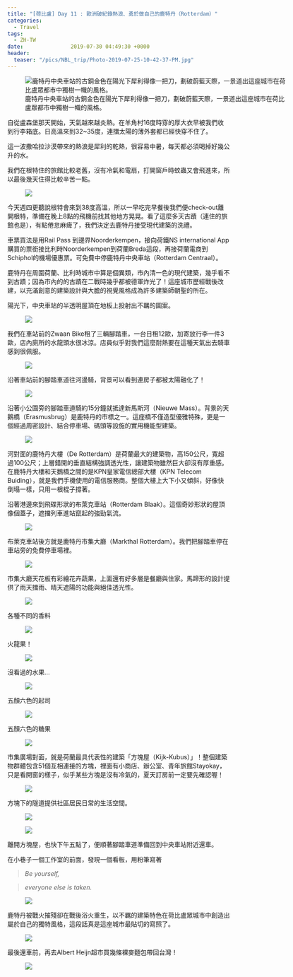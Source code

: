 ```yaml
---
title: "[荷比盧] Day 11 : 歐洲破紀錄熱浪、勇於做自己的鹿特丹（Rotterdam）"
categories:
  - Travel
tags:
  - ZH-TW
date:               2019-07-30 04:49:30 +0000
header:
  teaser: "/pics/NBL_trip/Photo-2019-07-25-10-42-37-PM.jpg"
---
```

<figure style="width: 600px" class="align-center">
<img src="/pics/NBL_trip/Photo-2019-07-25-10-42-37-PM.jpg" alt="鹿特丹中央車站的古銅金色在陽光下犀利得像一把刀，劃破蔚藍天際，一景道出這座城市在荷比盧眾都市中獨樹一幟的風格。">
<figcaption>鹿特丹中央車站的古銅金色在陽光下犀利得像一把刀，劃破蔚藍天際，一景道出這座城市在荷比盧眾都市中獨樹一幟的風格。</figcaption>
</figure>

自從盧森堡那天開始，天氣越來越炎熱。在羊角村16度時穿的厚大衣早被我們收到行李箱底。日高溫來到32~35度，連擋太陽的薄外套都已經快穿不住了。

這一波撒哈拉沙漠帶來的熱浪是犀利的乾熱，很容易中暑，每天都必須喝掉好幾公升的水。

我們在根特住的旅館比較老舊，沒有冷氣和電扇，打開窗戶時蚊蟲又會飛進來，所以最後幾天住得比較辛苦一點。
<figure style="width: 600px" class="align-center">
<img src="/pics/NBL_trip/Photo-2019-07-23-1-59-34-PM.jpg">
</figure>

今天週四更聽說根特會來到38度高溫，所以一早吃完早餐後我們便check-out離開根特，準備在晚上8點的飛機前找其他地方晃晃。看了這麼多天古蹟（連住的旅館也是），有點倦怠麻痺了，我們決定去鹿特丹接受現代建築的洗禮。

車票買法是用Rail Pass 到邊界Noorderkempen，接向荷鐵NS international App購買的票銜接比利時Noorderkempen到荷蘭Breda這段，再接荷蘭電商到Schiphol的機場優惠票。可免費中停鹿特丹中央車站（Rotterdam Centraal）。

鹿特丹在周圍荷蘭、比利時城市中算是個異類，市內清一色的現代建築，幾乎看不到古蹟；因為市內的的古蹟在二戰時幾乎都被德軍炸光了！這座城市歷經戰後改建，以充滿創意的建築設計與大膽的視覺風格成為許多建築師朝聖的所在。

陽光下，中央車站的半透明屋頂在地板上投射出不羈的圖案。
<figure style="width: 600px" class="align-center">
<img src="/pics/NBL_trip/ce3b055773122daac4895842f82504ec9_17174504_190727_0004.jpg">
</figure>


我們在車站前的Zwaan Bike租了三輛腳踏車，一台日租12歐，加寄放行李一件3歐，店內廁所的水龍頭水很冰涼。店員似乎對我們這麼耐熱要在這種天氣出去騎車感到很佩服。
<figure style="width: 400px" class="align-center">
<img src="/pics/NBL_trip/ce3b055773122daac4895842f82504ec9_17174504_190727_0008.jpg">
</figure>


沿著車站前的腳踏車道往河邊騎，背景可以看到連房子都被太陽融化了！
<figure style="width: 600px" class="align-center">
<img src="/pics/NBL_trip/ce3b055773122daac4895842f82504ec9_17174504_190727_0009.jpg">
</figure>


沿著小公園旁的腳踏車道騎約15分鐘就抵達新馬斯河（Nieuwe Mass）。背景的天鵝橋（Erasmusbrug）是鹿特丹的市標之一。這座橋不僅造型優雅特殊，更是一個經過周密設計、結合停車場、碼頭等設施的實用機能型建築。
<figure style="width: 600px" class="align-center">
<img src="/pics/NBL_trip/ce3b055773122daac4895842f82504ec9_17174504_190727_0020.jpg">
</figure>


河對面的鹿特丹大樓（De Rotterdam）是荷蘭最大的建築物，高150公尺，寬超過100公尺；上層錯開的垂直結構強調透光性，讓建築物雖然巨大卻沒有厚重感。在鹿特丹大樓和天鵝橋之間的是KPN皇家電信總部大樓（KPN Telecom Buiding），就是我們手機使用的電信服務商。整個大樓上大下小又傾斜，好像快倒塌一樣，只用一根棍子撐著。

沿著港邊來到飛碟形狀的布萊克車站（Rotterdam Blaak）。這個奇妙形狀的屋頂像個蓋子，遮擋列車進站竄起的強勁氣流。
<figure style="width: 600px" class="align-center">
<img src="/pics/NBL_trip/IMG_7025.jpg">
</figure>


布萊克車站後方就是鹿特丹市集大廳（Markthal Rotterdam）。我們把腳踏車停在車站旁的免費停車場裡。
<figure style="width: 400px" class="align-center">
<img src="/pics/NBL_trip/ce3b055773122daac4895842f82504ec9_17174504_190727_0028.jpg">
</figure>


市集大廳天花板有彩繪花卉蔬果，上面還有好多層是餐廳與住家。馬蹄形的設計提供了雨天擋雨、晴天遮陽的功能與絕佳透光性。
<figure style="width: 400px" class="align-center">
<img src="/pics/NBL_trip/ce3b055773122daac4895842f82504ec9_17174504_190727_0052.jpg">
</figure>

各種不同的香料
<figure style="width: 600px" class="align-center">
<img src="/pics/NBL_trip/ce3b055773122daac4895842f82504ec9_17174504_190727_0037.jpg">
</figure>

火龍果！
<figure style="width: 600px" class="align-center">
<img src="/pics/NBL_trip/ce3b055773122daac4895842f82504ec9_17174504_190727_0041.jpg">
</figure>

沒看過的水果…
<figure style="width: 600px" class="align-center">
<img src="/pics/NBL_trip/ce3b055773122daac4895842f82504ec9_17174504_190727_0040.jpg">
</figure>

五顏六色的起司
<figure style="width: 600px" class="align-center">
<img src="/pics/NBL_trip/ce3b055773122daac4895842f82504ec9_17174504_190727_0047.jpg">
</figure>

五顏六色的糖果
<figure style="width: 600px" class="align-center">
<img src="/pics/NBL_trip/ce3b055773122daac4895842f82504ec9_17174504_190727_0050.jpg">
</figure>

市集廣場對面，就是荷蘭最具代表性的建築「方塊屋（Kijk-Kubus）」！整個建築物群體包含51個互相連接的方塊，裡面有小商店、辦公室、青年旅館Stayokay，只是看開窗的樣子，似乎某些方塊是沒有冷氣的，夏天訂房前一定要先確認喔！
<figure style="width: 600px" class="align-center">
<img src="/pics/NBL_trip/IMG_7024.jpg">
</figure>


方塊下的隧道提供社區居民日常的生活空間。
<figure style="width: 400px" class="align-center">
<img src="/pics/NBL_trip/ce3b055773122daac4895842f82504ec9_17174504_190727_0064.jpg">
</figure>
<figure style="width: 400px" class="align-center">
<img src="/pics/NBL_trip/ce3b055773122daac4895842f82504ec9_17174504_190727_0060.jpg">
</figure>  

離開方塊屋，也快下午五點了，便順著腳踏車道準備回到中央車站附近還車。

在小巷子一個工作室的前面，發現一個看板，用粉筆寫著

>_Be yourself,_

>_everyone else is taken._

<figure style="width: 400px" class="align-center">
<img src="/pics/NBL_trip/Photo-2019-07-25-9-50-23-PM.jpg">
</figure>

鹿特丹被戰火摧殘卻在戰後浴火重生，以不羈的建築特色在荷比盧眾城市中創造出屬於自己的獨特風格，這段話真是這座城市最貼切的寫照了。

<figure style="width: 600px" class="align-center">
<img src="/pics/NBL_trip/ce3b055773122daac4895842f82504ec9_17174504_190727_0068.jpg">
</figure>

最後還車前，再去Albert Heijn超市買幾條裸麥麵包帶回台灣！
<figure style="width: 600px" class="align-center">
<img src="/pics/NBL_trip/IMG_7027.jpg">
</figure>
